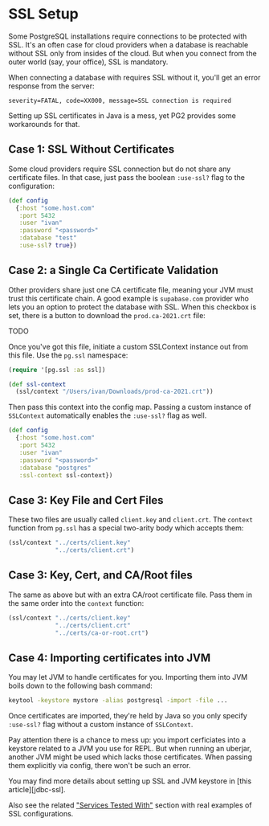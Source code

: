 # SSL Setup

Some PostgreSQL installations require connections to be protected with SSL. It's
an often case for cloud providers when a database is reachable without SSL only
from insides of the cloud. But when you connect from the outer world (say, your
office), SSL is mandatory.

When connecting a database with requires SSL without it, you'll get an error
response from the server:

~~~text
severity=FATAL, code=XX000, message=SSL connection is required
~~~

Setting up SSL certificates in Java is a mess, yet PG2 provides some workarounds
for that.

## Case 1: SSL Without Certificates

Some cloud providers require SSL connection but do not share any certificate
files. In that case, just pass the boolean `:use-ssl?` flag to the
configuration:

~~~clojure
(def config
  {:host "some.host.com"
   :port 5432
   :user "ivan"
   :password "<password>"
   :database "test"
   :use-ssl? true})
~~~

## Case 2: a Single Ca Certificate Validation

Other providers share just one CA certificate file, meaning your JVM must trust
this certificate chain. A good example is `supabase.com` provider who lets you
an option to protect the database with SSL. When this checkbox is set, there is
a button to download the `prod.ca-2021.crt` file:

TODO

Once you've got this file, initiate a custom SSLContext instance out from this
file. Use the `pg.ssl` namespace:

~~~clojure
(require '[pg.ssl :as ssl])

(def ssl-context
  (ssl/context "/Users/ivan/Downloads/prod-ca-2021.crt"))
~~~

Then pass this context into the config map. Passing a custom instance of
`SSLContext` automatically enables the `:use-ssl?` flag as well.

~~~clojure
(def config
  {:host "some.host.com"
   :port 5432
   :user "ivan"
   :password "<password>"
   :database "postgres"
   :ssl-context ssl-context})
~~~

## Case 3: Key File and Cert Files

These two files are usually called `client.key` and `client.crt`. The `context`
function from `pg.ssl` has a special two-arity body which accepts them:

~~~clojure
(ssl/context "../certs/client.key"
             "../certs/client.crt")
~~~

## Case 3: Key, Cert, and CA/Root files

The same as above but with an extra CA/root certificate file. Pass them in the
same order into the `context` function:

~~~clojure
(ssl/context "../certs/client.key"
             "../certs/client.crt"
             "../certs/ca-or-root.crt")
~~~

## Case 4: Importing certificates into JVM

You may let JVM to handle certificates for you. Importing them into JVM boils
down to the following bash command:

~~~bash
keytool -keystore mystore -alias postgresql -import -file ...
~~~

Once certificates are imported, they're held by Java so you only specify
`:use-ssl?` flag without a custom instance of `SSLContext`.

Pay attention there is a chance to mess up: you import cerficiates into a
keystore related to a JVM you use for REPL. But when running an uberjar, another
JVM might be used which lacks those certificates. When passing them explicitly
via config, there won't be such an error.

You may find more details about setting up SSL and JVM keystore in [this
article][jdbc-ssl].

Also see the related ["Services Tested With"](/docs/services.md) section with
real examples of SSL configurations.
